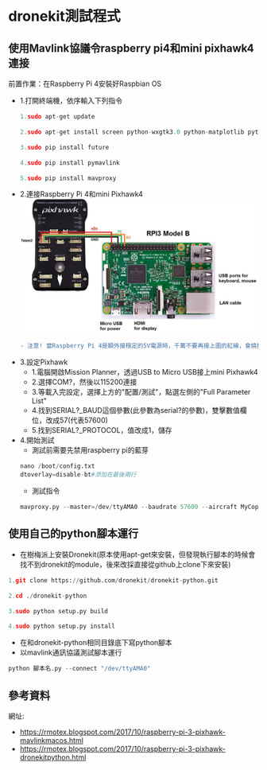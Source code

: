 # dronekit測試程式

## 使用Mavlink協議令raspberry pi4和mini pixhawk4連接
前置作業：在Raspberry Pi 4安裝好Raspbian OS
+ 1.打開終端機，依序輸入下列指令
    ```py
    1.sudo apt-get update
    ```
    ```py
    2.sudo apt-get install screen python-wxgtk3.0 python-matplotlib python-opencv python-pip python-numpy python-dev libxml2-dev libxslt-dev
    ```
    ```py
    3.sudo pip install future
    ```
    ```py
    4.sudo pip install pymavlink
    ```
    ```py
    5.sudo pip install mavproxy
    ``` 
+ 2.連接Raspberry Pi 4和mini Pixhawk4
    ![連接Raspberry Pi 3和Pixhawk](image/RaspberryPi_Pixhawk_wiring1.jpg)
    ```diff
    - 注意! 當Raspberry Pi 4是額外接穩定的5V電源時，千萬不要再接上圖的紅線，會燒掉
    ```
+ 3.設定Pixhawk
    + 1.電腦開啟Mission Planner，透過USB to Micro USB接上mini Pixhawk4
    + 2.選擇COM?，然後以115200連接
    + 3.等載入完設定，選擇上方的"配置/測試"，點選左側的"Full Parameter List"
    + 4.找到SERIAL?_BAUD這個參數(此參數為serial?的參數)，雙擊數值欄位，改成57(代表57600)
    + 5.找到SERIAL?_PROTOCOL，值改成1，儲存
+ 4.開始測試
    + 測試前需要先禁用raspberry pi的藍芽 
    ```py
    nano /boot/config.txt
    dtoverlay=disable-bt#添加在最後兩行
    ```
    + 測試指令
    ```py
    mavproxy.py --master=/dev/ttyAMA0 --baudrate 57600 --aircraft MyCopter
    ```
## 使用自己的python腳本運行
+ 在樹梅派上安裝Dronekit(原本使用apt-get來安裝，但發現執行腳本的時候會找不到dronekit的module，後來改採直接從github上clone下來安裝)
```py
1.git clone https://github.com/dronekit/dronekit-python.git
```
```py
2.cd ./dronekit-python
```
```py
3.sudo python setup.py build
```
```py
4.sudo python setup.py install
```
+ 在和dronekit-python相同目錄底下寫python腳本
+ 以mavlink通訊協議測試腳本運行
```py
python 腳本名.py --connect "/dev/ttyAMA0"
```

## 參考資料
網址:
+ https://rmotex.blogspot.com/2017/10/raspberry-pi-3-pixhawk-mavlinkmacos.html
+ https://rmotex.blogspot.com/2017/10/raspberry-pi-3-pixhawk-dronekitpython.html
